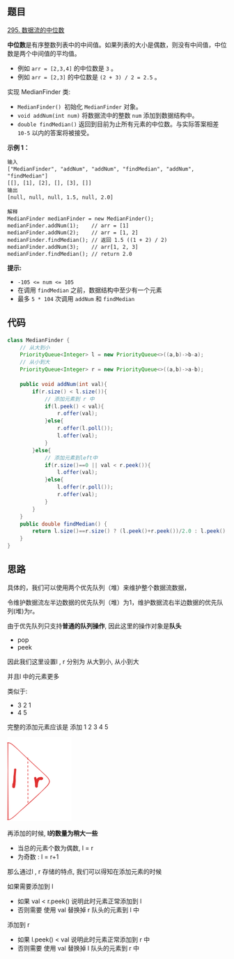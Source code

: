 ## 题目

[295. 数据流的中位数](https://leetcode.cn/problems/find-median-from-data-stream/)

**中位数**是有序整数列表中的中间值。如果列表的大小是偶数，则没有中间值，中位数是两个中间值的平均值。

- 例如 `arr = [2,3,4]` 的中位数是 `3` 。
- 例如 `arr = [2,3]` 的中位数是 `(2 + 3) / 2 = 2.5` 。

实现 MedianFinder 类:

- `MedianFinder() `初始化 `MedianFinder` 对象。
- `void addNum(int num)` 将数据流中的整数 `num` 添加到数据结构中。
- `double findMedian()` 返回到目前为止所有元素的中位数。与实际答案相差 `10-5` 以内的答案将被接受。

**示例 1：**

```
输入
["MedianFinder", "addNum", "addNum", "findMedian", "addNum", "findMedian"]
[[], [1], [2], [], [3], []]
输出
[null, null, null, 1.5, null, 2.0]

解释
MedianFinder medianFinder = new MedianFinder();
medianFinder.addNum(1);    // arr = [1]
medianFinder.addNum(2);    // arr = [1, 2]
medianFinder.findMedian(); // 返回 1.5 ((1 + 2) / 2)
medianFinder.addNum(3);    // arr[1, 2, 3]
medianFinder.findMedian(); // return 2.0
```

**提示:**

- `-105 <= num <= 105`
- 在调用 `findMedian` 之前，数据结构中至少有一个元素
- 最多 `5 * 104` 次调用 `addNum` 和 `findMedian`



## 代码

```java
class MedianFinder {
    // 从大到小
    PriorityQueue<Integer> l = new PriorityQueue<>((a,b)->b-a);
    // 从小到大
    PriorityQueue<Integer> r = new PriorityQueue<>((a,b)->a-b);

    public void addNum(int val){
        if(r.size() < l.size()){
            // 添加元素到 r 中
            if(l.peek() < val){
                r.offer(val);
            }else{
                r.offer(l.poll());
                l.offer(val);
            }
        }else{
            // 添加元素到left中
            if(r.size()==0 || val < r.peek()){
                l.offer(val);
            }else{
                l.offer(r.poll());
                r.offer(val);
            }
        }
    }
    public double findMedian() {
        return l.size()==r.size() ? (l.peek()+r.peek())/2.0 : l.peek();
    }
}
```

## 思路

具体的，我们可以使用两个优先队列（堆）来维护整个数据流数据，

令维护数据流左半边数据的优先队列（堆）为1，维护数据流右半边数据的优先队列(堆)为r。

由于优先队列只支持**普通的队列操作**, 因此这里的操作对象是**队头**

- pop
- peek

因此我们这里设置l , r 分别为 从大到小, 从小到大

并且l 中的元素更多

类似于: 

- 3 2 1
- 4 5

完整的添加元素应该是 添加 1 2 3 4 5

<img src="assets/image-20240131233527420.png" style="zoom:50%;" />

再添加的时候, **l的数量为稍大一些**

- 当总的元素个数为偶数, l = r
- 为奇数 : l = r+1

那么通过l , r 存储的特点, 我们可以得知在添加元素的时候 

如果需要添加到 l

- 如果 val < r.peek() 说明此时元素正常添加到 l 
- 否则需要 使用 val 替换掉 r 队头的元素到 l 中

添加到 r

- 如果 l.peek() < val 说明此时元素正常添加到 r 中
- 否则需要 使用 val 替换掉 l 队头的元素到 r 中







